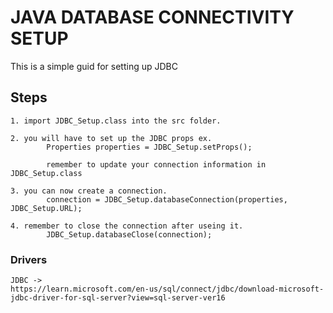# JAVA DATABASE CONNECTIVITY SETUP 
This is a simple guid for setting up JDBC 

## Steps 
    1. import JDBC_Setup.class into the src folder. 
    
    2. you will have to set up the JDBC props ex. 
            Properties properties = JDBC_Setup.setProps();
            
            remember to update your connection information in JDBC_Setup.class 
    
    3. you can now create a connection. 
            connection = JDBC_Setup.databaseConnection(properties, JDBC_Setup.URL);

    4. remember to close the connection after useing it. 
            JDBC_Setup.databaseClose(connection);

### Drivers 
    JDBC ->
    https://learn.microsoft.com/en-us/sql/connect/jdbc/download-microsoft-jdbc-driver-for-sql-server?view=sql-server-ver16